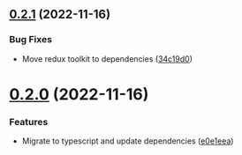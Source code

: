 ## [0.2.1](https://github.com/partysalat/monitory/compare/v0.2.0...v0.2.1) (2022-11-16)


### Bug Fixes

* Move redux toolkit to dependencies ([34c19d0](https://github.com/partysalat/monitory/commit/34c19d0ae82ed2477d4a8ee6679b67d033aa8e5a))

# [0.2.0](https://github.com/partysalat/monitory/compare/v0.1.11...v0.2.0) (2022-11-16)


### Features

* Migrate to typescript and update dependencies ([e0e1eea](https://github.com/partysalat/monitory/commit/e0e1eea006bd674427a621b14f3bf6977c09707d))

